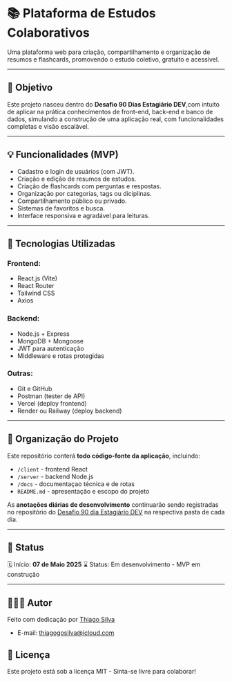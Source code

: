 # 📚 Plataforma de Estudos Colaborativos

Uma plataforma web para criação, compartilhamento e organização de resumos e flashcards, promovendo o estudo coletivo, gratuito e acessível.

---

## 🚀 Objetivo

Este projeto nasceu dentro do **Desafio 90 Dias Estagiário DEV**,com intuito de aplicar na prática conhecimentos de front-end, back-end e banco de dados, simulando a construção de uma aplicação real, com funcionalidades completas e visão escalável.

---

## 💡 Funcionalidades (MVP)

- Cadastro e login de usuários (com JWT).
- Criação e edição de resumos de estudos.
- Criação de flashcards com perguntas e respostas.
- Organização por categorias, tags ou diciplinas.
- Compartilhamento público ou privado.
- Sistemas de favoritos e busca.
- Interface responsiva e agradável para leituras.

--- 

## 🧠 Tecnologias Utilizadas

 ### Frontend:
 - React.js (Vite)
 - React Router
 - Tailwind CSS
 - Axios

 ### Backend:
 - Node.js + Express
 - MongoDB + Mongoose
 - JWT para autenticação
 - Middleware e rotas protegidas

 ### Outras:
 - Git e GitHub
 - Postman (tester de API)
 - Vercel (deploy frontend)
 - Render ou Railway (deploy backend)

 ---

## 📁 Organização do Projeto

Este repositório conterá **todo código-fonte da aplicação**, incluindo:

 - `/client` - frontend React
 - `/server` - backend Node.js
 - `/docs` - documentaçao técnica e de rotas
 - `README.md` - apresentação e escopo do projeto

As **anotações diárias de desenvolvimento** continuarão sendo registradas no repositório do [Desafio 90 dia Estagiário DEV](https://github.com/thiagogosilva/desafio-90dias-dev) na respectiva pasta de cada dia.

 ---

## 🔁 Status

 🗓️ Início: **07 de Maio 2025**
 ⌛ Status: Em desenvolvimento - MVP em construção

 ---

## 👨🏻‍💻 Autor

Feito com dedicação por [Thiago Silva](https://www.linkedin.com/in/thiagogosilva/)
- E-mail: thiagogosilva@icloud.com

## 📄 Licença

Este projeto está sob a licença MIT - Sinta-se livre para colaborar!